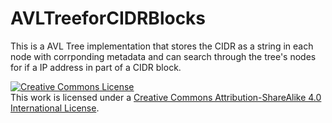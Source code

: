 # AVLTreeforCIDRBlocks
This is a AVL Tree implementation that stores the CIDR as a string in each node with corrponding metadata and can search through the tree's nodes for if a IP address in part of a CIDR block.
<br>

<a rel="license" href="http://creativecommons.org/licenses/by-sa/4.0/"><img alt="Creative Commons License" style="border-width:0" src="https://i.creativecommons.org/l/by-sa/4.0/88x31.png" /></a><br />This work is licensed under a <a rel="license" href="http://creativecommons.org/licenses/by-sa/4.0/">Creative Commons Attribution-ShareAlike 4.0 International License</a>.

